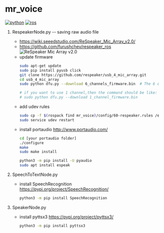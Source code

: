 # mr_voice

[![python](https://img.shields.io/badge/python-3.6-brightgreen)](https://python.org/)
[![ros](https://img.shields.io/badge/ros-melodic-brightgreen)](https://ros.org/)

1. RespeakerNode.py -- saving raw audio file
   - https://wiki.seeedstudio.com/ReSpeaker_Mic_Array_v2.0/
   - https://github.com/furushchev/respeaker_ros
   ![ReSpeaker Mic Array v2.0](https://files.seeedstudio.com/wiki/ReSpeaker_Mic_Array_V2/img/Hardware%20Overview.png)
   - update firmware
      ```bash
      sudo apt-get update
      sudo pip install pyusb click
      git clone https://github.com/respeaker/usb_4_mic_array.git
      cd usb_4_mic_array
      sudo python dfu.py --download 6_channels_firmware.bin  # The 6 channels version 

      # if you want to use 1 channel,then the command should be like:
      # sudo python dfu.py --download 1_channel_firmware.bin
      ```
   - add udev rules
      ```bash
      sudo cp -f $(rospack find mr_voice)/config/60-respeaker.rules /etc/udev/rules.d/60-respeaker.rules
      sudo service udev restart
      ```
   - install portaudio
      http://www.portaudio.com/
      ```bash
      cd [your portaudio folder]
      ./configure
      make
      sudo make install
      
      python3 -m pip install -U pyaudio
      sudo apt install espeak
      ```

2. SpeechToTextNode.py
   - install SpeechRecognition https://pypi.org/project/SpeechRecognition/
      ```bash
      python3 -m pip install SpeechRecognition
      ```

3. SpeakerNode.py
   - install pyttsx3 https://pypi.org/project/pyttsx3/
      ```bash
      python3 -m pip install pyttsx3
      ```

